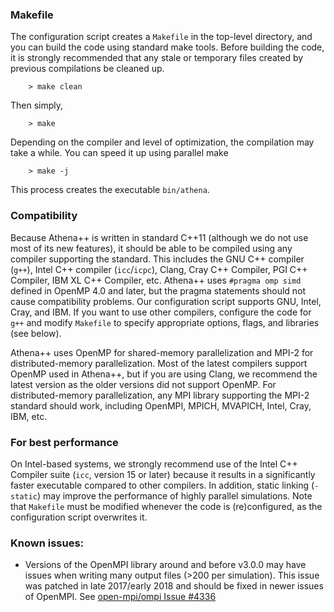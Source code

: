 ### Makefile
The configuration script creates a `Makefile` in the top-level directory, and you can build the code using standard make tools. Before building the code, it is strongly recommended that any stale or temporary files created by previous compilations be cleaned up.
```
    > make clean
```
Then simply,
```
    > make
```
Depending on the compiler and level of optimization, the compilation may take a while. You can speed it up using parallel make
```
    > make -j
```
This process creates the executable `bin/athena`.


### Compatibility
Because Athena++ is written in standard C++11 (although we do not use most of its new features), it should be able to be compiled using any compiler supporting the standard. This includes the GNU C++ compiler (`g++`), Intel C++ compiler (`icc`/`icpc`), Clang, Cray C++ Compiler, PGI C++ Compiler, IBM XL C++ Compiler, etc. Athena++ uses `#pragma omp simd` defined in OpenMP 4.0 and later, but the pragma statements should not cause compatibility problems. Our configuration script supports GNU, Intel, Cray, and IBM. If you want to use other compilers, configure the code for `g++` and modify `Makefile` to specify appropriate options, flags, and libraries (see below).

Athena++ uses OpenMP for shared-memory parallelization and MPI-2 for distributed-memory parallelization. Most of the latest compilers support OpenMP used in Athena++, but if you are using Clang, we recommend the latest version as the older versions did not support OpenMP. For distributed-memory parallelization, any MPI library supporting the MPI-2 standard should work, including OpenMPI, MPICH, MVAPICH, Intel, Cray, IBM, etc.

### For best performance
On Intel-based systems, we strongly recommend use of the Intel C++ Compiler suite (`icc`, version 15 or later) because it results in a significantly faster executable compared to other compilers. In addition, static linking (`-static`) may improve the performance of highly parallel simulations. Note that `Makefile` must be modified whenever the code is (re)configured, as the configuration script overwrites it.

### Known issues:
- Versions of the OpenMPI library around and before v3.0.0 may have issues when writing many output files (>200 per simulation). This issue was patched in late 2017/early 2018 and should be fixed in newer issues of OpenMPI. See [open-mpi/ompi Issue #4336](https://github.com/open-mpi/ompi/issues/4336)